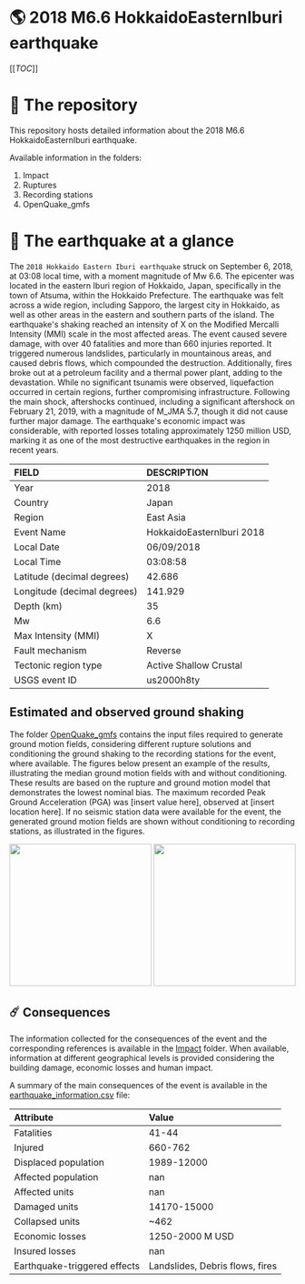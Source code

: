 # 🌎 2018 M6.6 HokkaidoEasternIburi earthquake
[[_TOC_]]

# 📂 The repository

This repository hosts detailed information about the 2018 M6.6 HokkaidoEasternIburi earthquake.

Available information in the folders:

1. Impact
2. Ruptures
3. Recording stations
4. OpenQuake_gmfs


# 🚀 The earthquake at a glance 

The `2018 Hokkaido Eastern Iburi earthquake` struck on September 6, 2018, at 03:08 local time, with a moment magnitude of Mw 6.6. The epicenter was located in the eastern Iburi region of Hokkaido, Japan, specifically in the town of Atsuma, within the Hokkaido Prefecture. The earthquake was felt across a wide region, including Sapporo, the largest city in Hokkaido, as well as other areas in the eastern and southern parts of the island. The earthquake's shaking reached an intensity of X on the Modified Mercalli Intensity (MMI) scale in the most affected areas. The event caused severe damage, with over 40 fatalities and more than 660 injuries reported. It triggered numerous landslides, particularly in mountainous areas, and caused debris flows, which compounded the destruction. Additionally, fires broke out at a petroleum facility and a thermal power plant, adding to the devastation. While no significant tsunamis were observed, liquefaction occurred in certain regions, further compromising infrastructure. Following the main shock, aftershocks continued, including a significant aftershock on February 21, 2019, with a magnitude of M_JMA 5.7, though it did not cause further major damage. The earthquake's economic impact was considerable, with reported losses totaling approximately 1250 million USD, marking it as one of the most destructive earthquakes in the region in recent years.

| FIELD | DESCRIPTION |
|:-------|:-------------|
| Year | 2018 |
| Country | Japan |
| Region | East Asia |
| Event Name | HokkaidoEasternIburi 2018 |
| Local Date | 06/09/2018 |
| Local Time | 03:08:58 |
| Latitude (decimal degrees) | 42.686 |
| Longitude (decimal degrees) | 141.929 |
| Depth (km) | 35 |
| Mw | 6.6 |
| Max Intensity (MMI) | X |
| Fault mechanism | Reverse |
| Tectonic region type | Active Shallow Crustal |
| USGS event ID | us2000h8ty |

## Estimated and observed ground shaking

The folder [OpenQuake_gmfs](./OpenQuake_gmfs/) contains the input files required to generate ground motion fields, considering different rupture solutions and conditioning the ground shaking to the recording stations for the event, where available. The figures below present an example of the results, illustrating the median ground motion fields with and without conditioning. These results are based on the rupture and ground motion model that demonstrates the lowest nominal bias. The maximum recorded Peak Ground Acceleration (PGA) was [insert value here], observed at [insert location here]. If no seismic station data were available for the event, the generated ground motion fields are shown without conditioning to recording stations, as illustrated in the figures.

<img src="./4_OpenQuake_gmfs/median_gmf_stations_none.png" height="250">
<img src="./4_OpenQuake_gmfs/median_gmf_stations_seismic.png" height="250">

## ☄️ Consequences

The information collected for the consequences of the event and the corresponding references is available in the [Impact](./Impact) folder. When available, information at different geographical levels is provided considering the building damage, economic losses and human impact.

A summary of the main consequences of the event is available in the [earthquake_information.csv](./earthquake_information.csv) file:

| Attribute | Value |
|:-------|:-------------|
| Fatalities | 41-44 |
| Injured | 660-762 |
| Displaced population | 1989-12000 |
| Affected population | nan |
| Affected units | nan |
| Damaged units | 14170-15000  |
| Collapsed units | ~462  |
| Economic losses | 1250-2000 M USD |
| Insured losses | nan |
| Earthquake-triggered effects | Landslides, Debris flows, fires |